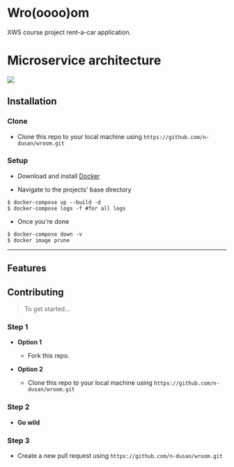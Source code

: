 # Wro(oooo)om
XWS course project rent-a-car application.


# Microservice architecture 

[![](https://mermaid.ink/img/eyJjb2RlIjoiZ3JhcGggTFJcblZbVmVoaWNsZV1cbk9bQWRzXVxuU1tTZWFyY2hdXG5SW1JlbnRzXVxuV1tDbGllbnRdXG5NW01haWxdXG5ae1p1dWx9XG5cblogLS0-IFZcblogLS0-IFNcblogLS0-IFJcblogLS0-IE9cblogLS0-IEFbQXV0aF1cblogLS0-IEdbR1BTXVxuVyAtLT4gWlxuTyAtLSByZXBsaWNhdGVzIGRhdGEgLS0-IFExKChBTVFQKSlcblYgLS0gcmVwbGljYXRlcyBkYXRhLS0-IFExXG5TIC0tIHN5bmMgLS0-IFJcbkcgLS0-IFEyKChBTVFQKSlcblEyIC0tIGdwcyBjb29yZC0tPiBWXG5RMSAtLSBmb3J3YXJkcy0tPiBTXG5BIC0tIG1haWwgLS0-IFEzKChDbG91ZEFNUVApKVxuUiAtLSBtYWlsIC0tPiBRMygoQ2xvdWRBTVFQKSlcblEzIC0tPiBNIiwibWVybWFpZCI6eyJ0aGVtZSI6ImRlZmF1bHQifSwidXBkYXRlRWRpdG9yIjpmYWxzZX0)](https://mermaid-js.github.io/mermaid-live-editor/#/edit/eyJjb2RlIjoiZ3JhcGggTFJcblZbVmVoaWNsZV1cbk9bQWRzXVxuU1tTZWFyY2hdXG5SW1JlbnRzXVxuV1tDbGllbnRdXG5NW01haWxdXG5ae1p1dWx9XG5cblogLS0-IFZcblogLS0-IFNcblogLS0-IFJcblogLS0-IE9cblogLS0-IEFbQXV0aF1cblogLS0-IEdbR1BTXVxuVyAtLT4gWlxuTyAtLSByZXBsaWNhdGVzIGRhdGEgLS0-IFExKChBTVFQKSlcblYgLS0gcmVwbGljYXRlcyBkYXRhLS0-IFExXG5TIC0tIHN5bmMgLS0-IFJcbkcgLS0-IFEyKChBTVFQKSlcblEyIC0tIGdwcyBjb29yZC0tPiBWXG5RMSAtLSBmb3J3YXJkcy0tPiBTXG5BIC0tIG1haWwgLS0-IFEzKChDbG91ZEFNUVApKVxuUiAtLSBtYWlsIC0tPiBRMygoQ2xvdWRBTVFQKSlcblEzIC0tPiBNIiwibWVybWFpZCI6eyJ0aGVtZSI6ImRlZmF1bHQifSwidXBkYXRlRWRpdG9yIjpmYWxzZX0)

## Installation

### Clone

- Clone this repo to your local machine using `https://github.com/n-dusan/wroom.git`

### Setup

- Download and install [Docker]([https://docs.docker.com/get-docker/](https://docs.docker.com/get-docker/))
* Navigate to the projects' base directory

```shell
$ docker-compose up --build -d
$ docker-compose logs -f #for all logs
```
* Once you're done

```shell
$ docker-compose down -v
$ docker image prune
```

---

## Features


## Contributing

> To get started...

### Step 1

- **Option 1**
    -  Fork this repo.

- **Option 2**
    -  Clone this repo to your local machine using `https://github.com/n-dusan/wroom.git`

### Step 2

- **Go wild**

### Step 3

-  Create a new pull request using `https://github.com/n-dusan/wroom.git`
